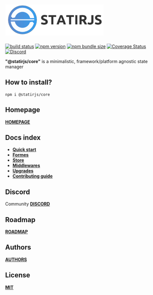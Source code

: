 # <img src='https://raw.githubusercontent.com/statirjs/page/dev/assets/statirjs_text.png' height='100' alt='Statirjs Logo' aria-label='statirjs' />

[![build status](https://travis-ci.com/statirjs/core.svg?branch=dev)](https://travis-ci.com/github/statirjs/core)
[![npm version](https://img.shields.io/npm/v/@statirjs/core)](https://www.npmjs.com/package/@statirjs/core)
[![npm bundle size](https://badgen.net/bundlephobia/minzip/@statirjs/core?label=gzip)](https://bundlephobia.com/result?p=@statirjs/core)
[![Coverage Status](https://coveralls.io/repos/github/statirjs/core/badge.svg?branch=dev&service=github)](https://coveralls.io/github/statirjs/core?branch=dev&service=github)
[![Discord](https://img.shields.io/discord/713451221901508720?label=discord)](https://discord.gg/9kezggD)

**"@statirjs/core"** is a minimalistic, framework/platform agnostic state manager

## How to install?

```
npm i @statirjs/core
```

## Homepage

[**HOMEPAGE**](https://statirjs.github.io/page/#/content/core/home)

## Docs index

- [**Quick start**](https://statirjs.github.io/page/#/content/core/quick_start)
- [**Formes**](https://statirjs.github.io/page/#/content/core/formes)
- [**Store**](https://statirjs.github.io/page/#/content/core/store)
- [**Middlewares**](https://statirjs.github.io/page/#/content/core/middlewares)
- [**Upgrades**](https://statirjs.github.io/page/#/content/core/upgrades)
- [**Contributing guide**](https://statirjs.github.io/page/#/content/core/contributing_guide)

## Discord

Community [**DISCORD**](https://discord.gg/mypB55)

## Roadmap

[**ROADMAP**](https://github.com/statirjs/core/blob/dev/ROADMAP.md)

## Authors

[**AUTHORS**](https://github.com/statirjs/core/blob/dev/AUTHORS.md)

## License

[**MIT**](https://github.com/statirjs/core/blob/dev/LICENSE.md)
